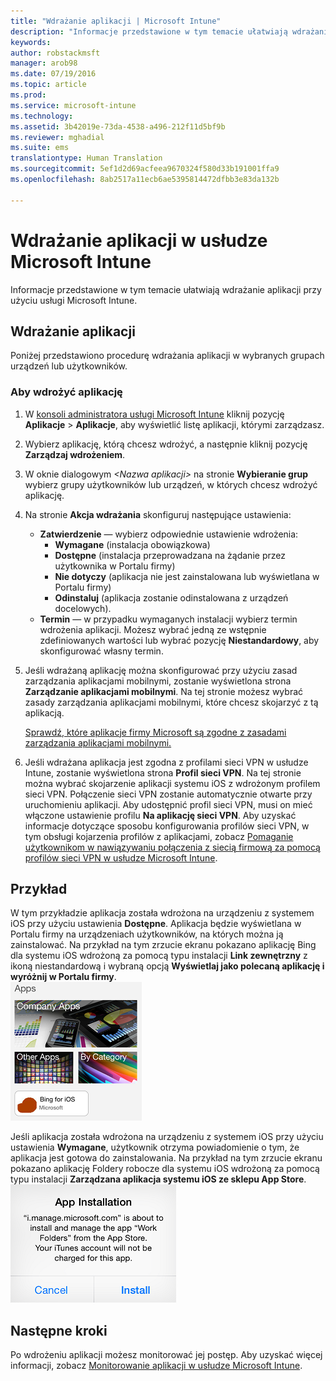 ```yaml
---
title: "Wdrażanie aplikacji | Microsoft Intune"
description: "Informacje przedstawione w tym temacie ułatwiają wdrażanie aplikacji przy użyciu usługi Microsoft Intune."
keywords: 
author: robstackmsft
manager: arob98
ms.date: 07/19/2016
ms.topic: article
ms.prod: 
ms.service: microsoft-intune
ms.technology: 
ms.assetid: 3b42019e-73da-4538-a496-212f11d5bf9b
ms.reviewer: mghadial
ms.suite: ems
translationtype: Human Translation
ms.sourcegitcommit: 5ef1d2d69acfeea9670324f580d33b191001ffa9
ms.openlocfilehash: 8ab2517a11ecb6ae5395814472dfbb3e83da132b

---
```

# Wdrażanie aplikacji w usłudze Microsoft Intune

Informacje przedstawione w tym temacie ułatwiają wdrażanie aplikacji przy użyciu usługi Microsoft Intune.


## Wdrażanie aplikacji
Poniżej przedstawiono procedurę wdrażania aplikacji w wybranych grupach urządzeń lub użytkowników.

### Aby wdrożyć aplikację

1. W [konsoli administratora usługi Microsoft Intune](https://manage.microsoft.com) kliknij pozycję **Aplikacje** &gt; **Aplikacje**, aby wyświetlić listę aplikacji, którymi zarządzasz.

2.  Wybierz aplikację, którą chcesz wdrożyć, a następnie kliknij pozycję **Zarządzaj wdrożeniem**.

3.  W oknie dialogowym *&lt;Nazwa aplikacji&gt;* na stronie **Wybieranie grup** wybierz grupy użytkowników lub urządzeń, w których chcesz wdrożyć aplikację.

4.  Na stronie **Akcja wdrażania** skonfiguruj następujące ustawienia:

    - **Zatwierdzenie** — wybierz odpowiednie ustawienie wdrożenia:
        - **Wymagane** (instalacja obowiązkowa)
        - **Dostępne** (instalacja przeprowadzana na żądanie przez użytkownika w Portalu firmy)
        - **Nie dotyczy** (aplikacja nie jest zainstalowana lub wyświetlana w Portalu firmy)
        - **Odinstaluj** (aplikacja zostanie odinstalowana z urządzeń docelowych).
    - **Termin** — w przypadku wymaganych instalacji wybierz termin wdrożenia aplikacji. Możesz wybrać jedną ze wstępnie zdefiniowanych wartości lub wybrać pozycję **Niestandardowy**, aby skonfigurować własny termin.

5. Jeśli wdrażaną aplikację można skonfigurować przy użyciu zasad zarządzania aplikacjami mobilnymi, zostanie wyświetlona strona **Zarządzanie aplikacjami mobilnymi**. Na tej stronie możesz wybrać zasady zarządzania aplikacjami mobilnymi, które chcesz skojarzyć z tą aplikacją.

    [Sprawdź, które aplikacje firmy Microsoft są zgodne z zasadami zarządzania aplikacjami mobilnymi.](https://www.microsoft.com/en-us/server-cloud/products/microsoft-intune/partners.aspx)

6. Jeśli wdrażana aplikacja jest zgodna z profilami sieci VPN w usłudze Intune, zostanie wyświetlona strona **Profil sieci VPN**. Na tej stronie można wybrać skojarzenie aplikacji systemu iOS z wdrożonym profilem sieci VPN. Połączenie sieci VPN zostanie automatycznie otwarte przy uruchomieniu aplikacji. Aby udostępnić profil sieci VPN, musi on mieć włączone ustawienie profilu **Na aplikację sieci VPN**.
 Aby uzyskać informacje dotyczące sposobu konfigurowania profilów sieci VPN, w tym obsługi kojarzenia profilów z aplikacjami, zobacz [Pomaganie użytkownikom w nawiązywaniu połączenia z siecią firmową za pomocą profilów sieci VPN w usłudze Microsoft Intune](vpn-connections-in-microsoft-intune.md).

## Przykład

W tym przykładzie aplikacja została wdrożona na urządzeniu z systemem iOS przy użyciu ustawienia **Dostępne**.
Aplikacja będzie wyświetlana w Portalu firmy na urządzeniach użytkowników, na których można ją zainstalować. Na przykład na tym zrzucie ekranu pokazano aplikację Bing dla systemu iOS wdrożoną za pomocą typu instalacji **Link zewnętrzny** z ikoną niestandardową i wybraną opcją **Wyświetlaj jako polecaną aplikację i wyróżnij w Portalu firmy**.  
![iOS — aplikacja dostępna](./media/available-install-on-iOS.png)

Jeśli aplikacja została wdrożona na urządzeniu z systemem iOS przy użyciu ustawienia **Wymagane**, użytkownik otrzyma powiadomienie o tym, że aplikacja jest gotowa do zainstalowania. Na przykład na tym zrzucie ekranu pokazano aplikację Foldery robocze dla systemu iOS wdrożoną za pomocą typu instalacji **Zarządzana aplikacja systemu iOS ze sklepu App Store**.  
![iOS — aplikacja wymagana](./media/iOS-Required-install.PNG)

## Następne kroki

Po wdrożeniu aplikacji możesz monitorować jej postęp. Aby uzyskać więcej informacji, zobacz [Monitorowanie aplikacji w usłudze Microsoft Intune](monitor-apps-in-microsoft-intune.md).



<!--HONumber=Jul16_HO3-->


